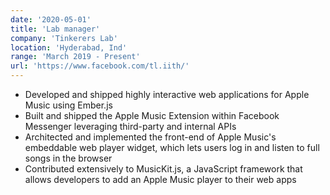 ```yaml
---
date: '2020-05-01'
title: 'Lab manager'
company: 'Tinkerers Lab'
location: 'Hyderabad, Ind'
range: 'March 2019 - Present'
url: 'https://www.facebook.com/tl.iith/'
---
```


- Developed and shipped highly interactive web applications for Apple Music using Ember.js
- Built and shipped the Apple Music Extension within Facebook Messenger leveraging third-party and internal APIs
- Architected and implemented the front-end of Apple Music's embeddable web player widget, which lets users log in and listen to full songs in the browser
- Contributed extensively to MusicKit.js, a JavaScript framework that allows developers to add an Apple Music player to their web apps
